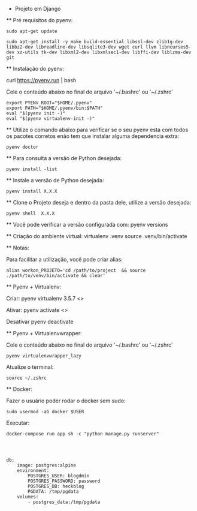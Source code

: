 

* Projeto em Django

** Pré requisitos do pyenv:

    sudo apt-get update

    sudo apt-get install -y make build-essential libssl-dev zlib1g-dev libbz2-dev libreadline-dev libsqlite3-dev wget curl llvm libncurses5-dev xz-utils tk-dev libxml2-dev libxmlsec1-dev libffi-dev liblzma-dev git

** Instalação do pyenv:

curl https://pyenv.run | bash

Cole o conteúdo abaixo no final do arquivo '~/.bashrc' ou '~/.zshrc'

    export PYENV_ROOT="$HOME/.pyenv"
    export PATH="$HOME/.pyenv/bin:$PATH"
    eval "$(pyenv init -)"
    eval "$(pyenv virtualenv-init -)"

** Utilize o comando abaixo para verificar se o seu pyenv esta com todos os pacotes corretos enão tem que instalar alguma dependencia extra:
    
    pyenv doctor

** Para consulta a versão de Python desejada:

    pyenv install -list

** Instale a versão de Python desejada:

    pyenv install X.X.X

** Clone o Projeto deseja e dentro da pasta dele, utilize a versão desejada:

    pyenv shell  X.X.X


** Você pode verificar a versão configurada com:
    pyenv versions

** Criação do ambiente virtual:
    virtualenv .venv
    source .venv/bin/activate


** Notas:

Para facilitar a utilização, você pode criar alias:

    alias workon_PROJETO='cd /path/to/project  && source ./path/to/venv/bin/activate && clear'

** Pyenv + Virtualenv:

Criar:
    pyenv virtualenv 3.5.7 <<nome do ambiente>>

Ativar:
    pyenv activate <<nome do ambiente>>

Desativar
    pyenv deactivate


** Pyenv + Virtualenvwrapper:

Cole o conteúdo abaixo no final do arquivo '~/.bashrc' ou '~/.zshrc'

    pyenv virtualenvwrapper_lazy

Atualize o terminal:

    source ~/.zshrc


** Docker:

Fazer o usuário poder rodar o docker sem sudo:

    sudo usermod -aG docker $USER

Executar:

    docker-compose run app sh -c "python manage.py runserver"



    
    db:
        image: postgres:alpine
        environment:
            POSTGRES_USER: blogdmin
            POSTGRES_PASSWORD: password
            POSTGRES_DB: heckblog
            PGDATA: /tmp/pgdata
        volumes:
            - postgres_data:/tmp/pgdata